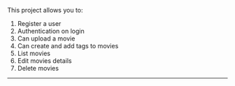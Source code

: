 This project allows you to:

1) Register a user
2) Authentication on login
3) Can upload a movie
4) Can create and add tags to movies 
5) List movies
6) Edit movies details
7) Delete movies

----------------------------------------------------------------

